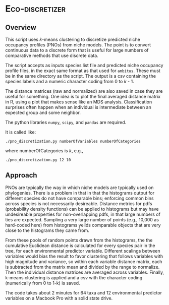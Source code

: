 <span style="font-variant:small-caps;">Eco-discretizer</span>
=========

Overview
---------
This script uses *k*-means clustering to discretize predicted niche occupancy profiles (PNOs) from niche models. The point is to convert continuous data to a discrete form that is useful for large numbers of comparative methods that use discrete data.

The script accepts as inputs species list file and predicted niche occupancy profile files, in the exact same format as that used for `ambitus`. These must be in the same directory as the script. The output is a csv containing the species labels and a numeric character coding from 0 to *k* - 1. 

The distance matrices (raw and normalized) are also saved in case they are useful for something. One idea is to plot the final averaged distance matrix in R, using a plot that makes sense like an MDS analysis. Classification surprises often happen when an individual is intermediate between an expected group and some neighbor.

The python libraries `numpy`, `scipy`, and `pandas` are required.

It is called like: 

```
./pno_discretization.py numberOfVariables numberOfCategories
```

where numberOfCategories is *k*, e.g.,

```
./pno_discretization.py 12 10
```

Approach
---------
PNOs are typically the way in which niche models are typically used on phylogenies. There is a problem in that in that the histograms output for different species do not have comparable bins; enforcing common bins across species is not necessarily desireable. Distance metrics for pdfs (probability density functions) can be applied to histograms but may have undesireable properties for non-overlapping pdfs, in that large numbers of ties are expected. Sampling a very large number of points (e.g., 10,000 as hard-coded here) from histograms yeilds comparable objects that are very close to the histograms they came from. 

From these pools of random points drawn from the histograms, the the cumulative Euclidean distance is calculated for every species pair in the tree, for each environmental predictor variable. Different scalings between variables would bias the result to favor clustering that follows variables with high magnitude and variance, so within each variable distance matrix, each is subtracted from the matrix mean and divided by the range to normalize. Then the individual distance matrices are averaged across variables. Finally, k-means clustering is applied and a csv with the character coding (numerically from 0 to 1-k) is saved.

The code takes about 2 minutes for 64 taxa and 12 environmental predictor variables on a Macbook Pro with a solid state drive.

